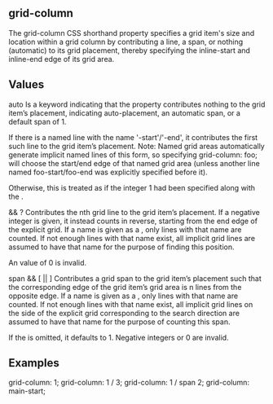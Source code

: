 ## grid-column

The grid-column CSS shorthand property specifies a grid item's size and location within a grid column by contributing a line, a span, or nothing (automatic) to its grid placement, thereby specifying the inline-start and inline-end edge of its grid area.


## Values

auto
Is a keyword indicating that the property contributes nothing to the grid item’s placement, indicating auto-placement, an automatic span, or a default span of 1.

<custom-ident>
If there is a named line with the name '<custom-ident>-start'/'<custom-ident>-end', it contributes the first such line to the grid item’s placement.
Note: Named grid areas automatically generate implicit named lines of this form, so specifying grid-column: foo; will choose the start/end edge of that named grid area (unless another line named foo-start/foo-end was explicitly specified before it).

Otherwise, this is treated as if the integer 1 had been specified along with the <custom-ident>.

<integer> && <custom-ident>?
Contributes the nth grid line to the grid item’s placement. If a negative integer is given, it instead counts in reverse, starting from the end edge of the explicit grid.
If a name is given as a <custom-ident>, only lines with that name are counted. If not enough lines with that name exist, all implicit grid lines are assumed to have that name for the purpose of finding this position.

An <integer> value of 0 is invalid.

span && [ <integer> || <custom-ident> ]
Contributes a grid span to the grid item’s placement such that the corresponding edge of the grid item’s grid area is n lines from the opposite edge.
If a name is given as a <custom-ident>, only lines with that name are counted. If not enough lines with that name exist, all implicit grid lines on the side of the explicit grid corresponding to the search direction are assumed to have that name for the purpose of counting this span.

If the <integer> is omitted, it defaults to 1. Negative integers or 0 are invalid.


## Examples

grid-column: 1;
grid-column: 1 / 3;
grid-column: 1 /  span 2;
grid-column: main-start;
